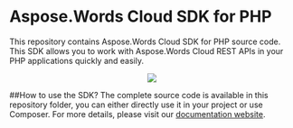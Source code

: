 # Aspose.Words Cloud SDK for PHP
This repository contains Aspose.Words Cloud SDK for PHP source code. This SDK allows you to work with Aspose.Words Cloud REST APIs in your PHP applications quickly and easily.

<p align="center">
  <a title="Download complete Aspose.Words for Cloud source code" href="https://github.com/asposewords/Aspose_Words_Cloud_SDK_For_PHP">
	<img src="https://raw.github.com/AsposeExamples/java-examples-dashboard/master/images/downloadZip-Button-Large.png" />
  </a>
</p>

##How to use the SDK?
The complete source code is available in this repository folder, you can either directly use it in your project or use Composer. For more details, please visit our [documentation website](http://www.aspose.com/docs/display/wordscloud/How+to+Setup+Aspose.Words+Cloud+SDK+for+PHP).
